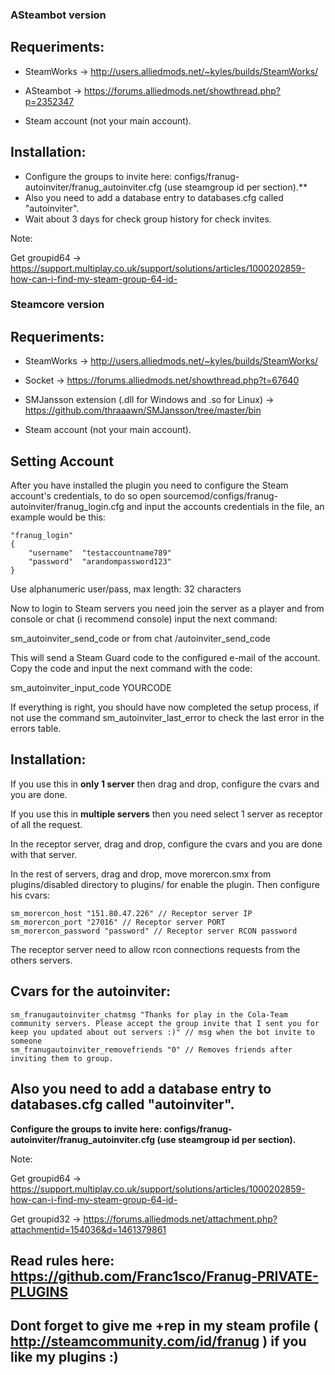 ### ASteambot version


## Requeriments:


* SteamWorks -> http://users.alliedmods.net/~kyles/builds/SteamWorks/

* ASteambot -> https://forums.alliedmods.net/showthread.php?p=2352347

* Steam account (not your main account).


## Installation:

* Configure the groups to invite here: configs/franug-autoinviter/franug_autoinviter.cfg (use steamgroup id per section).**
* Also you need to add a database entry to databases.cfg called "autoinviter".
* Wait about 3 days for check group history for check invites.


Note: 

Get groupid64 -> https://support.multiplay.co.uk/support/solutions/articles/1000202859-how-can-i-find-my-steam-group-64-id-





### Steamcore version


## Requeriments:


* SteamWorks -> http://users.alliedmods.net/~kyles/builds/SteamWorks/

* Socket -> https://forums.alliedmods.net/showthread.php?t=67640

* SMJansson extension (.dll for Windows and .so for Linux) -> https://github.com/thraaawn/SMJansson/tree/master/bin

* Steam account (not your main account).

## Setting Account

After you have installed the plugin you need to configure the Steam account's credentials, to do so open sourcemod/configs/franug-autoinviter/franug_login.cfg and input the accounts credentials in the file, an example would be this:
```
"franug_login"
{
	"username"	"testaccountname789"
	"password"	"arandompassword123"
}
```
Use alphanumeric user/pass, max length: 32 characters

Now to login to Steam servers you need join the server as a player and from console or chat (i recommend console) input the next command:

sm_autoinviter_send_code or from chat /autoinviter_send_code

This will send a Steam Guard code to the configured e-mail of the account. Copy the code and input the next command with the code:

sm_autoinviter_input_code YOURCODE

If everything is right, you should have now completed the setup process, if not use the command sm_autoinviter_last_error to check the last error in the errors table.


## Installation:


If you use this in **only 1 server** then drag and drop, configure the cvars and you are done.


If you use this in **multiple servers** then you need select 1 server as receptor of all the request.

In the receptor server, drag and drop, configure the cvars and you are done with that server.

In the rest of servers, drag and drop, move morercon.smx from plugins/disabled directory to plugins/ for enable the plugin. Then configure his cvars:
```
sm_morercon_host "151.80.47.226" // Receptor server IP
sm_morercon_port "27016" // Receptor server PORT
sm_morercon_password "password" // Receptor server RCON password
```

The receptor server need to allow rcon connections requests from the others servers.


## Cvars for the autoinviter:

```
sm_franugautoinviter_chatmsg "Thanks for play in the Cola-Team community servers. Please accept the group invite that I sent you for keep you updated about out servers :)" // msg when the bot invite to someone
sm_franugautoinviter_removefriends "0" // Removes friends after inviting them to group.
```


## Also you need to add a database entry to databases.cfg called "autoinviter".


**Configure the groups to invite here: configs/franug-autoinviter/franug_autoinviter.cfg (use steamgroup id per section).**


Note: 

Get groupid64 -> https://support.multiplay.co.uk/support/solutions/articles/1000202859-how-can-i-find-my-steam-group-64-id-

Get groupid32 -> https://forums.alliedmods.net/attachment.php?attachmentid=154036&d=1461379861



## Read rules here: https://github.com/Franc1sco/Franug-PRIVATE-PLUGINS
## Dont forget to give me +rep in my steam profile ( http://steamcommunity.com/id/franug ) if you like my plugins :)
